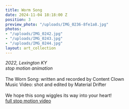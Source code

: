 ```yaml
---
title: Worm Song
date: 2024-11-04 18:18:00 Z
position: 3
preview_photo: "/uploads/IMG_0236-8fe1a8.jpg"
photos:
- "/uploads/IMG_0242.jpg"
- "/uploads/IMG_0243.jpg"
- "/uploads/IMG_0244.jpg"
layout: art_collection
---
```


*2022, Lexington KY* <br>
*stop motion animation* <br>
<br>
The Worn Song: written and recorded by Content Clown <br>
Music Video: shot and edited by Material Drifter<br>
<br>
We hope this song wiggles its way into your heart!<br>
[full stop motion video](https://youtu.be/2yhTp9aAYGk) 